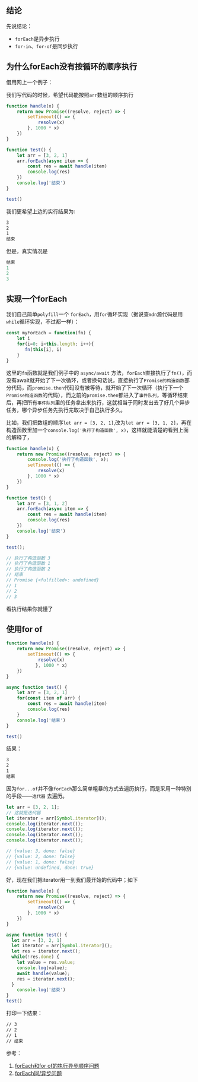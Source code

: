 ## 结论

先说结论：
- `forEach`是异步执行
- `for-in`、`for-of`是同步执行

## 为什么forEach没有按循环的顺序执行

借用网上一个例子：

我们写代码的时候，希望代码能按照`arr`数组的顺序执行

```js
function handle(x) {
	return new Promise((resolve, reject) => {
		setTimeout(() => {
			resolve(x)
		}, 1000 * x)
	})
}

function test() {
	let arr = [3, 2, 1]
	arr.forEach(async item => {
		const res = await handle(item)
		console.log(res)
	})
	console.log('结束')
}

test()
```

我们更希望上边的实行结果为:

```html
3
2
1
结束
```

但是，真实情况是

```js
结束
1
2
3
```

## 实现一个forEach

我们自己简单`polyfill`一个 `forEach`，用`for`循环实现（据说查`mdn`源代码是用`while`循环实现，不过都一样）：

```js
const myForEach = function(fn) {
    let i
    for(i=0; i<this.length; i++){
       fn(this[i], i)
    }      
}
```

这里的`fn`函数就是我们例子中的 `async/await` 方法，`forEach`直接执行了`fn()`，而没有await就开始了下一次循环，或者换句话说，直接执行了`Promise的构造函数`部分代码，而`promise.then`代码没有被等待，就开始了下一次循环（执行下一个`Promise构造函数`的代码），而之前的`promise.then`都进入了`事件队列`，等循环结束后，再把所有`事件队列`里的任务拿出来执行，这就相当于同时发出去了好几个异步任务，哪个异步任务先执行完取决于自己执行多久。

比如，我们把数组的顺序`let arr = [3, 2, 1]`,改为`let arr = [3, 1, 2]`，再在构造函数里加一个`console.log('执行了构造函数', x)`，这样就能清楚的看到上面的解释了，

```js
function handle(x) {
	return new Promise((resolve, reject) => {
        console.log('执行了构造函数', x);
		setTimeout(() => {
			resolve(x)
		}, 1000 * x)
	})
}

function test() {
	let arr = [3, 1, 2]
	arr.forEach(async item => {
		const res = await handle(item)
		console.log(res)
	})
	console.log('结束')
}

test();

// 执行了构造函数 3
// 执行了构造函数 1
// 执行了构造函数 2
// 结束
// Promise {<fulfilled>: undefined}
// 1
// 2
// 3
```
看执行结果你就懂了

## 使用for of

```js
function handle(x) {
	return new Promise((resolve, reject) => {
	    setTimeout(() => {
    	    resolve(x)
           }, 1000 * x)
	})
}

async function test() {
    let arr = [3, 2, 1]
    for(const item of arr) {
        const res = await handle(item)
        console.log(res)
    }
	console.log('结束')
}

test()
```

结果： 

```html
3
2
1
结束
```

因为`for...of`并不像`forEach`那么简单粗暴的方式去遍历执行，而是采用一种特别的手段——`迭代器` 去遍历。

```js
let arr = [3, 2, 1];
// 这就是迭代器
let iterator = arr[Symbol.iterator]();
console.log(iterator.next());
console.log(iterator.next());
console.log(iterator.next());
console.log(iterator.next());

// {value: 3, done: false}
// {value: 2, done: false}
// {value: 1, done: false}
// {value: undefined, done: true}
```

好，现在我们把iterator用一到我们最开始的代码中；如下

```js
function handle(x) {
	return new Promise((resolve, reject) => {
		setTimeout(() => {
			resolve(x)
		}, 1000 * x)
	})
}

async function test() {
  let arr = [3, 2, 1]
  let iterator = arr[Symbol.iterator]();
  let res = iterator.next();
  while(!res.done) {
    let value = res.value;
    console.log(value);
    await handle(value);
    res = iterator.next();
  }
	console.log('结束')
}
test()
```

打印一下结果：

```html
// 3
// 2
// 1
// 结束
```

参考：

1. [forEach和for of的执行异步顺序问题](https://juejin.cn/post/6844904129471463432)
2. [forEach同/异步问题](https://blog.csdn.net/song854601134/article/details/124707324)
